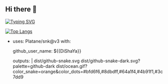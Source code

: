 ## Hi there 👋

[![Typing SVG](https://readme-typing-svg.herokuapp.com?color=%2336BCF7&lines=Начинающая+разработчица)](https://git.io/typing-svg)

[![Top Langs](https://github-readme-stats.vercel.app/api/top-langs/?username=DiShaYa&layout=compact)](https://github.com/anuraghazra/github-readme-stats)


- uses: Platane/snk@v3
  with:

    github_user_name: ${{DiShaYa}}

    
    outputs: |
      dist/github-snake.svg
      dist/github-snake-dark.svg?palette=github-dark
      dist/ocean.gif?color_snake=orange&color_dots=#bfd6f6,#8dbdff,#64a1f4,#4b91f1,#3c7dd9
<!--
**DiShaYa/DiShaYa** is a ✨ _special_ ✨ repository because its `README.md` (this file) appears on your GitHub profile.

Here are some ideas to get you started:

- 🔭 I’m currently working on ...
- 🌱 I’m currently learning ...
- 👯 I’m looking to collaborate on ...
- 🤔 I’m looking for help with ...
- 💬 Ask me about ...
- 📫 How to reach me: ...
- 😄 Pronouns: ...
- ⚡ Fun fact: ...
-->
